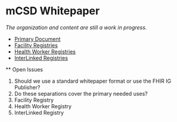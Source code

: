 # mCSD Whitepaper

*The organization and content are still a work in progress.*

* [Primary Document](mCSD-Whitepaper.md)
* [Facility Registries](FacilityRegistry.md)
* [Health Worker Registries](HealthWorkerRegistry.md)
* [InterLinked Registries](InterLinkedRegistry.md)

** Open Issues

1. Should we use a standard whitepaper format or use the FHIR IG Publisher?
2. Do these separations cover the primary needed uses?
  1. Facility Registry
  2. Health Worker Registry
  3. InterLinked Registry
